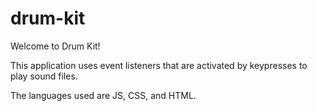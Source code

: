 # drum-kit

Welcome to Drum Kit!

This application uses event listeners that are activated by keypresses to play sound files.

The languages used are JS, CSS, and HTML.
